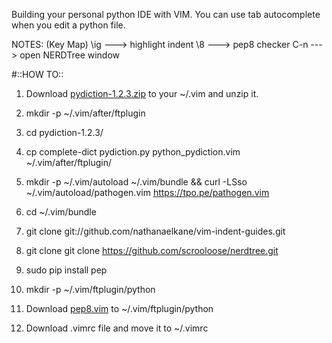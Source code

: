 Building your personal python IDE with VIM.
You can use tab autocomplete when you edit a python file.

NOTES: (Key Map)
\ig ---> highlight indent
\8  ---> pep8 checker
C-n ---> open NERDTree window

#::HOW TO::

1. Download [pydiction-1.2.3.zip](http://www.vim.org/scripts/download_script.php?src_id=21842) to your ~/.vim and unzip it.

2. mkdir -p ~/.vim/after/ftplugin

3. cd pydiction-1.2.3/

4. cp complete-dict pydiction.py python_pydiction.vim ~/.vim/after/ftplugin/

5. mkdir -p ~/.vim/autoload ~/.vim/bundle && curl -LSso ~/.vim/autoload/pathogen.vim https://tpo.pe/pathogen.vim

6. cd ~/.vim/bundle

7. git clone git://github.com/nathanaelkane/vim-indent-guides.git

8. git clone git clone https://github.com/scrooloose/nerdtree.git

9. sudo pip install pep

10. mkdir -p  ~/.vim/ftplugin/python  

11. Download [pep8.vim](http://www.vim.org/scripts/download_script.php?src_id=14366) to ~/.vim/ftplugin/python

12. Download .vimrc file and move it to ~/.vimrc
